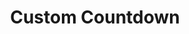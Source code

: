 ---
section: "works"
order: 7
title: "Custom Countdown"
imgName: "countdown"
links: { 
         github: "https://github.com/initialsky0/custom-countdown", 
         link: "https://initialsky0.github.io/custom-countdown/"
       }
---